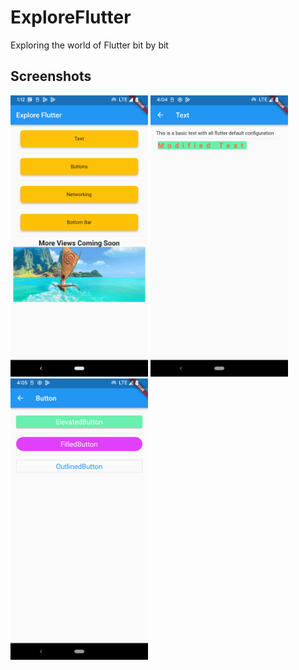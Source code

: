 # ExploreFlutter
Exploring the world of Flutter bit by bit

## Screenshots

<p>
<img src="/Screenshots/home.png" width="220" height="450"/>
<img src="/Screenshots/text.png" width="220" height="450"/>
<img src="/Screenshots/button.png" width="220" height="450"/>
</p>